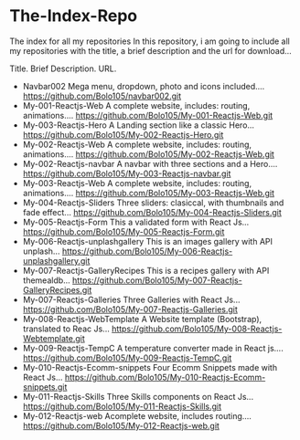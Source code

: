 # The-Index-Repo
The index for all my repositories
In this repository, i am going to include all my repositories with the title, a brief description and the url for download...

Title.                                Brief Description.                                                                                     URL.
- Navbar002                           Mega menu, dropdown, photo and icons included....                                                      https://github.com/Bolo105/navbar002.git
- My-001-Reactjs-Web                  A complete website, includes: routing, animations....                                                  https://github.com/Bolo105/My-001-Reactjs-Web.git
- My-003-Reactjs-Hero                 A Landing section like a classic Hero...                                                               https://github.com/Bolo105/My-002-Reactjs-Hero.git
- My-002-Reactjs-Web                  A complete website, includes: routing, animations....                                                  https://github.com/Bolo105/My-002-Reactjs-Web.git
- My-002-Reactjs-navbar               A navbar with three sections and a Hero....                                                            https://github.com/Bolo105/My-003-Reactjs-navbar.git
- My-003-Reactjs-Web                  A complete website, includes: routing, animations....                                                  https://github.com/Bolo105/My-003-Reactjs-Web.git
- My-004-Reactjs-Sliders              Three sliders: clasiccal, with thumbnails and fade effect...                                           https://github.com/Bolo105/My-004-Reactjs-Sliders.git
- My-005-Reactjs-Form                 This a validated form with React Js...                                                                 https://github.com/Bolo105/My-005-Reactjs-Form.git
- My-006-Reactjs-unplashgallery       This is an images gallery with API unplash...                                                          https://github.com/Bolo105/My-006-Reactjs-unplashgallery.git
- My-007-Reactjs-GalleryRecipes       This is a recipes gallery with API themealdb...                                                        https://github.com/Bolo105/My-007-Reactjs-GalleryRecipes.git
- My-007-Reactjs-Galleries            Three Galleries with React Js...                                                                       https://github.com/Bolo105/My-007-Reactjs-Galleries.git
- My-008-Reactjs-WebTemplate          A Website template (Bootstrap), translated to Reac Js...                                               https://github.com/Bolo105/My-008-Reactjs-Webtemplate.git
- My-009-Reactjs-TempC                A temperature converter made in React js....                                                           https://github.com/Bolo105/My-009-Reactjs-TempC.git
- My-010-Reactjs-Ecomm-snippets       Four Ecomm Snippets made with React Js...                                                              https://github.com/Bolo105/My-010-Reactjs-Ecomm-snippets.git
- My-011-Reactjs-Skills               Three Skills components on React Js...                                                                 https://github.com/Bolo105/My-011-Reactjs-Skills.git
- My-012-Reactjs-web                  Acomplete website, includes routing....                                                                https://github.com/Bolo105/My-012-Reactjs-web.git

